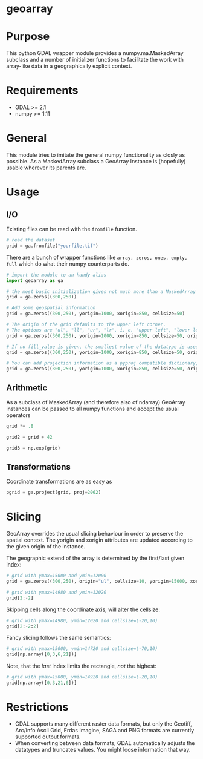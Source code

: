 # geoarray

# Purpose
This python GDAL wrapper module provides a numpy.ma.MaskedArray subclass and a number of initializer 
functions to facilitate the work with array-like data in a geographically explicit context.

# Requirements
- GDAL >= 2.1
- numpy >= 1.11

# General
This module tries to imitate the general numpy functionality as closly as possible.
As a MaskedArray subclass a GeoArray Instance is (hopefully) usable wherever its parents are.

# Usage

## I/O

Existing files can be read with the ```fromfile``` function.

```python
# read the dataset
grid = ga.fromfile("yourfile.tif")
```

There are a bunch of wrapper functions like ```array, zeros, ones, empty, full``` which do
what their numpy counterparts do.

```python
# import the module to an handy alias
import geoarray as ga

# the most basic initialization gives not much more than a MaskedArray
grid = ga.zeros((300,250))

# Add some geospatial information
grid = ga.zeros((300,250), yorigin=1000, xorigin=850, cellsize=50)

# The origin of the grid defaults to the upper left corner.
# The options are "ul", "ll", "ur", "lr", i. e. "upper left", "lower left", "upper right", "lower right" 
grid = ga.zeros((300,250), yorigin=1000, xorigin=850, cellsize=50, origin="ll")

# If no fill_value is given, the smallest value of the datatype is used
grid = ga.zeros((300,250), yorigin=1000, xorigin=850, cellsize=50, origin="ll", fill_value=-9999)

# You can add projection information as a pyproj compatible dictionary, a wkt string or epsg code
grid = ga.zeros((300,250), yorigin=1000, xorigin=850, cellsize=50, origin="ll", fill_value=-9999, proj=3857)

```

## Arithmetic

As a subclass of MaskedArray (and therefore also of ndarray) GeoArray instances can be passed to
all numpy functions and accept the usual operators

```python
grid *= .8

grid2 = grid + 42

grid3 = np.exp(grid)
```

## Transformations

Coordinate transformations are as easy as
```python
pgrid = ga.project(grid, proj=2062)
```

# Slicing
GeoArray overrides the usual slicing behaviour in order to preserve the spatial context. The yorigin 
and xorigin attributes are updated according to the given origin of the instance.

The geographic extend of the array is determined by the first/last given index: 

```python
# grid with ymax=15000 and ymin=12000
grid = ga.zeros((300,250), origin="ul", cellsize=10, yorigin=15000, xorigin=10000)

# grid with ymax=14980 and ymin=12020
grid[2:-2]
```

Skipping cells along the coordinate axis, will alter the cellsize:
```python
# grid with ymax=14980, ymin=12020 and cellsize=(-20,10)
grid[2:-2:2]
```

Fancy slicing follows the same semantics:
```python
# grid with ymax=15000, ymin=14720 and cellsize=(-70,10)
grid[np.array([0,3,6,21])]
```

Note, that the *last* index limits the rectangle, *not* the highest:
```python
# grid with ymax=15000, ymin=14920 and cellsize=(-20,10)
grid[np.array([0,3,21,6])]
```

# Restrictions
- GDAL supports many different raster data formats, but only the Geotiff, Arc/Info Ascii Grid, Erdas Imagine, SAGA and PNG formats are currently supported output formats.
- When converting between data formats, GDAL automatically adjusts the datatypes and truncates values. You might loose information that way.
